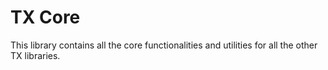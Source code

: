 # TX Core
This library contains all the core functionalities and utilities for all the other TX libraries.